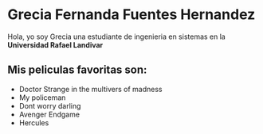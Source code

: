 # Grecia Fernanda Fuentes Hernandez
Hola, yo soy Grecia una estudiante de ingenieria en sistemas en la **Universidad Rafael Landivar**


## Mis peliculas favoritas son:

* Doctor Strange in the multivers of madness
* My policeman 
* Dont worry darling 
* Avenger Endgame 
* Hercules

